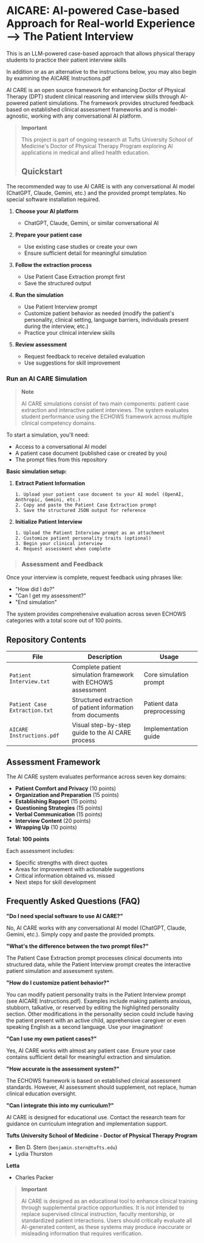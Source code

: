 # AICARE: AI-powered Case-based Approach for Real-world Experience --> The Patient Interview
This is an LLM-powered case-based approach that allows physical therapy students to practice their patient interview skills

In addition or as an alternative to the instructions below, you may also begin by examining the AICARE Instructions.pdf

AI CARE is an open source framework for enhancing Doctor of Physical Therapy (DPT) student clinical reasoning and interview skills through AI-powered patient simulations. The framework provides structured feedback based on established clinical assessment frameworks and is model-agnostic, working with any conversational AI platform.
> **Important**
> 
> This project is part of ongoing research at Tufts University School of Medicine's Doctor of Physical Therapy Program exploring AI applications in medical and allied health education.
>
> ## Quickstart

The recommended way to use AI CARE is with any conversational AI model (ChatGPT, Claude, Gemini, etc.) and the provided prompt templates. No special software installation required.

1. **Choose your AI platform**
   - ChatGPT, Claude, Gemini, or similar conversational AI

2. **Prepare your patient case**
   - Use existing case studies or create your own
   - Ensure sufficient detail for meaningful simulation

3. **Follow the extraction process**
   - Use Patient Case Extraction prompt first
   - Save the structured output

4. **Run the simulation**
   - Use Patient Interview prompt
   - Customize patient behavior as needed (modify the patient's personality, clinical setting, language barriers, individuals present during the interview, etc.)
   - Practice your clinical interview skills

5. **Review assessment**
   - Request feedback to receive detailed evaluation
   - Use suggestions for skill improvement

### Run an AI CARE Simulation

> **Note**
> 
> AI CARE simulations consist of two main components: patient case extraction and interactive patient interviews. The system evaluates student performance using the ECHOWS framework across multiple clinical competency domains.

To start a simulation, you'll need:
- Access to a conversational AI model
- A patient case document (published case or created by you)
- The prompt files from this repository

**Basic simulation setup:**

1. **Extract Patient Information**
   ```
   1. Upload your patient case document to your AI model (OpenAI, Anthropic, Gemini, etc.)
   2. Copy and paste the Patient Case Extraction prompt
   3. Save the structured JSON output for reference
   ```

2. **Initialize Patient Interview**
   ```
   1. Upload the Patient Interview prompt as an attachment
   2. Customize patient personality traits (optional)
   3. Begin your clinical interview
   4. Request assessment when complete
   ```
>
> ### Assessment and Feedback

Once your interview is complete, request feedback using phrases like:
- "How did I do?"
- "Can I get my assessment?"
- "End simulation"

The system provides comprehensive evaluation across seven ECHOWS categories with a total score out of 100 points.

## Repository Contents

| File | Description | Usage |
|------|-------------|-------|
| `Patient Interview.txt` | Complete patient simulation framework with ECHOWS assessment | Core simulation prompt |
| `Patient Case Extraction.txt` | Structured extraction of patient information from documents | Patient data preprocessing |
| `AICARE Instructions.pdf` | Visual step-by-step guide to the AI CARE process | Implementation guide |

## Assessment Framework

The AI CARE system evaluates performance across seven key domains:

- **Patient Comfort and Privacy** (10 points)
- **Organization and Preparation** (15 points)
- **Establishing Rapport** (15 points)
- **Questioning Strategies** (15 points)
- **Verbal Communication** (15 points)
- **Interview Content** (20 points)
- **Wrapping Up** (10 points)

**Total: 100 points**

Each assessment includes:
- Specific strengths with direct quotes
- Areas for improvement with actionable suggestions
- Critical information obtained vs. missed
- Next steps for skill development

## Frequently Asked Questions (FAQ)

**"Do I need special software to use AI CARE?"**

No, AI CARE works with any conversational AI model (ChatGPT, Claude, Gemini, etc.). Simply copy and paste the provided prompts.

**"What's the difference between the two prompt files?"**

The Patient Case Extraction prompt processes clinical documents into structured data, while the Patient Interview prompt creates the interactive patient simulation and assessment system.

**"How do I customize patient behavior?"**

You can modify patient personality traits in the Patient Interview prompt (see AICARE Instructions.pdf). Examples include making patients anxious, stubborn, talkative, or reserved by editing the highlighted personality section. Other modifications in the personality secion could include having the patient present with an active child, apprehensive caregiver or even speaking English as a second language. Use your imagination!

**"Can I use my own patient cases?"**

Yes, AI CARE works with almost any patient case. Ensure your case contains sufficient detail for meaningful extraction and simulation.

**"How accurate is the assessment system?"**

The ECHOWS framework is based on established clinical assessment standards. However, AI assessment should supplement, not replace, human clinical education oversight.

**"Can I integrate this into my curriculum?"**

AI CARE is designed for educational use. Contact the research team for guidance on curriculum integration and implementation support.

**Tufts University School of Medicine - Doctor of Physical Therapy Program**
- Ben D. Stern (`benjamin.stern@tufts.edu`)
- Lydia Thurston

**Letta**
- Charles Packer

> **Important**
> 
> AI CARE is designed as an educational tool to enhance clinical training through supplemental practice opportunities. It is not intended to replace supervised clinical instruction, faculty mentorship, or standardized patient interactions. Users should critically evaluate all AI-generated content, as these systems may produce inaccurate or misleading information that requires verification.
